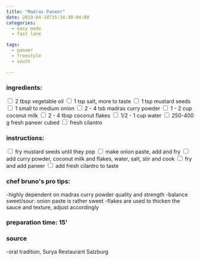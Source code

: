 ```yaml
---
title: "Madras Paneer"
date: 2019-04-18T15:34:30-04:00
categories:
  - easy mode
  - fast lane

tags:
  - paneer
  - freestyle
  - south

---
```


### ingredients:

<input type="checkbox"> 2 tbsp vegetable oil
<input type="checkbox"> 1 tsp salt, more to taste
<input type="checkbox"> 1 tsp mustard seeds
<input type="checkbox"> 1 small to medium onion
<input type="checkbox"> 2 - 4 tsb madras curry powder
<input type="checkbox"> 1 - 2 cup coconut milk
<input type="checkbox"> 2 - 4 tbsp coconut flakes
<input type="checkbox"> 1/2 - 1 cup water
<input type="checkbox"> 250-400 g fresh paneer cubed
<input type="checkbox"> fresh cilantro


### instructions:

<input type="checkbox"> fry mustard seeds until they pop
<input type="checkbox"> make onion paste, add and fry
<input type="checkbox"> add curry powder, coconut milk and flakes, water, salt, stir and cook
<input type="checkbox"> fry and add paneer
<input type="checkbox"> add fresh cilantro to taste


### chef bruno's pro tips:

-highly dependent on madras curry powder quality and strength
-balance sweet/sour: onion paste is rather sweet
-flakes are used to thicken the sauce and texture, adjust accordingly


### preparation time: 15'

### source

-oral tradition, Surya Restaurant Salzburg


